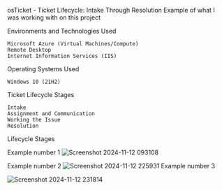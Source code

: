  
osTicket - Ticket Lifecycle: Intake Through Resolution
Example of what I was working with on this project



Environments and Technologies Used

    Microsoft Azure (Virtual Machines/Compute)
    Remote Desktop
    Internet Information Services (IIS)

Operating Systems Used

    Windows 10 (21H2)

Ticket Lifecycle Stages

    Intake
    Assignment and Communication
    Working the Issue
    Resolution

Lifecycle Stages

Example number 1 
![Screenshot 2024-11-12 093108](https://github.com/user-attachments/assets/35733e9b-4385-40dd-b257-9b06e68e8352)



Example number 2 
![Screenshot 2024-11-12 225931](https://github.com/user-attachments/assets/5e859d16-5cb1-4890-a0f6-fa11eb5f5135)
Example number 3 

![Screenshot 2024-11-12 231814](https://github.com/user-attachments/assets/61727be7-5257-409e-8586-b4b7318912a1)



